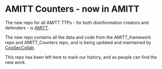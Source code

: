 # AMITT Counters - now in AMITT

The new repo for all AMITT TTPs - for both disinformation creators and defenders - is [AMITT](https://github.com/cogsec-collaborative/AMITT). 

The new repo contains all the data and code from the AMITT_framework repo and AMITT_Counters repo, and is being updated and maintained by [CogSecCollab](http://cogsec-collab.org/).

This repo has been left here to mark our history, and so people can find the new work. 
